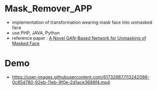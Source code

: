 # Mask_Remover_APP
- implementation of transformation wearing mask face into unmasked face 
- use PHP, JAVA, Python 
- reference paper : [A Novel GAN-Based Network for Unmasking of Masked Face](https://ieeexplore.ieee.org/stamp/stamp.jsp?tp=&arnumber=9019697)
# Demo
- https://user-images.githubusercontent.com/61732687/113242086-0c85d780-92eb-11eb-9f0e-2d1ace3688f4.mp4





